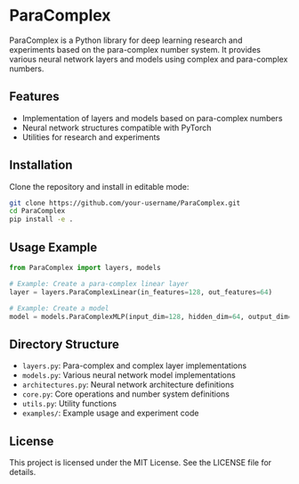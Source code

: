 # ParaComplex

ParaComplex is a Python library for deep learning research and experiments based on the para-complex number system. It provides various neural network layers and models using complex and para-complex numbers.

## Features
- Implementation of layers and models based on para-complex numbers
- Neural network structures compatible with PyTorch
- Utilities for research and experiments

## Installation

Clone the repository and install in editable mode:

```bash
git clone https://github.com/your-username/ParaComplex.git
cd ParaComplex
pip install -e .
```

## Usage Example

```python
from ParaComplex import layers, models

# Example: Create a para-complex linear layer
layer = layers.ParaComplexLinear(in_features=128, out_features=64)

# Example: Create a model
model = models.ParaComplexMLP(input_dim=128, hidden_dim=64, output_dim=10)
```

## Directory Structure
- `layers.py`: Para-complex and complex layer implementations
- `models.py`: Various neural network model implementations
- `architectures.py`: Neural network architecture definitions
- `core.py`: Core operations and number system definitions
- `utils.py`: Utility functions
- `examples/`: Example usage and experiment code

## License

This project is licensed under the MIT License. See the LICENSE file for details. 